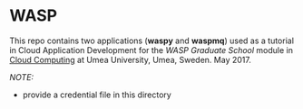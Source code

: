 # WASP

This repo contains two applications (**waspy** and **waspmq**) used as a tutorial in Cloud Application Development for the *WASP Graduate School* module in [Cloud Computing](http://wasp-sweden.org/graduate-school/courses/software-engineering-and-cloud-computing/cloud-computing/) at Umea University, Umea, Sweden. May 2017. 

*NOTE:* 

- provide a credential file in this directory
